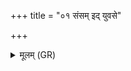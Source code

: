 +++
title = "०१ संसम् इद् युवसे"

+++
<details><summary>मूलम् (GR)</summary>

संसम् इद् युवसे वृषन्न्  
अग्ने विश्वान्य् अर्य आ ।  
इडस् पदे सम् इध्यसे  
स नो वसून्य् आ भर ॥
</details>